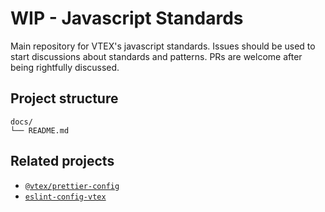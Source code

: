# WIP - Javascript Standards

Main repository for VTEX's javascript standards. Issues should be used to start discussions about standards and patterns. PRs are welcome after being rightfully discussed.

## Project structure

```tree
docs/
└── README.md
```

## Related projects

- [`@vtex/prettier-config`](https://github.com/vtex/prettier-config)
- [`eslint-config-vtex`](https://github.com/vtex/eslint-config-vtex)
